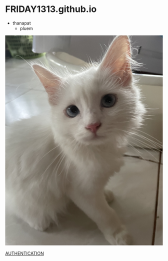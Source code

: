 # FRIDAY1313.github.io

- thanapat
   - pluem 
  

![alt text](IMG_6082.jpeg)

[AUTHENTICATION](authentication)


